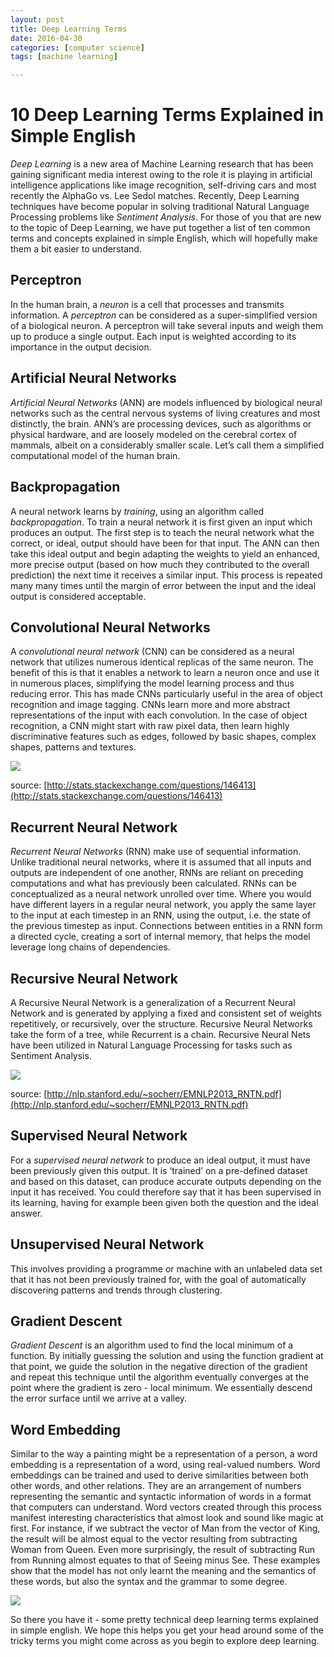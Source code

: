 ```yaml
---
layout: post
title: Deep Learning Terms
date: 2016-04-30
categories: [computer science]
tags: [machine learning]

---
```


# 10 Deep Learning Terms Explained in Simple English

*Deep Learning* is a new area of Machine Learning research that has been gaining significant media interest owing to the role it is playing in artificial intelligence applications like image recognition, self-driving cars and most recently the AlphaGo vs. Lee Sedol matches. Recently, Deep Learning techniques have become popular in solving traditional Natural Language Processing problems like *Sentiment Analysis*.
For those of you that are new to the topic of Deep Learning, we have put together a list of ten common terms and concepts explained in simple English, which will hopefully make them a bit easier to understand. 

## Perceptron
In the human brain, a *neuron* is a cell that processes and transmits information. A *perceptron* can be considered as a super-simplified version of a biological neuron.
A perceptron will take several inputs and weigh them up to produce a single output. Each input is weighted according to its importance in the output decision.

## Artificial Neural Networks
*Artificial Neural Networks* (ANN) are models influenced by biological neural networks such as the central nervous systems of living creatures and most distinctly, the brain.
ANN’s are processing devices, such as algorithms or physical hardware, and are loosely modeled on the cerebral cortex of mammals, albeit on a considerably smaller scale.
Let’s call them a simplified computational model of the human brain.

## Backpropagation
A neural network learns by *training*, using an algorithm called *backpropagation*. To train a neural network it is first given an input which produces an output. The first step is to teach the neural network what the correct, or ideal, output should have been for that input. The ANN can then take this ideal output and begin adapting the weights to yield an enhanced, more precise output (based on how much they contributed to the overall prediction) the next time it receives a similar input.
This process is repeated many many times until the margin of error between the input and the ideal output is considered acceptable.

## Convolutional Neural Networks
A *convolutional neural network* (CNN) can be considered as a neural network that utilizes numerous identical replicas of the same neuron. The benefit of this is that it enables a network to learn a neuron once and use it in numerous places, simplifying the model learning process and thus reducing error. This has made CNNs particularly useful in the area of object recognition and image tagging.
CNNs learn more and more abstract representations of the input with each convolution. In the case of object recognition, a CNN might start with raw pixel data, then learn highly discriminative features such as edges, followed by basic shapes, complex shapes, patterns and textures.

![](http://40.media.tumblr.com/33824a371012c241cdd17c98b207e43b/tumblr_inline_o435lpHshZ1u37g00_500.png)

source: [http://stats.stackexchange.com/questions/146413](http://stats.stackexchange.com/questions/146413)

## Recurrent Neural Network
*Recurrent Neural Networks* (RNN) make use of sequential information. Unlike traditional neural networks, where it is assumed that all inputs and outputs are independent of one another, RNNs are reliant on preceding computations and what has previously been calculated. RNNs can be conceptualized as a neural network unrolled over time. Where you would have different layers in a regular neural network, you apply the same layer to the input at each timestep in an RNN, using the output, i.e. the state of the previous timestep as input. Connections between entities in a RNN form a directed cycle, creating a sort of internal memory, that helps the model leverage long chains of dependencies.

## Recursive Neural Network
A Recursive Neural Network is a generalization of a Recurrent Neural Network and is generated by applying a fixed and consistent set of weights repetitively, or recursively, over the structure. Recursive Neural Networks take the form of a tree, while Recurrent is a chain. Recursive Neural Nets have been utilized in Natural Language Processing for tasks such as Sentiment Analysis.

![](http://41.media.tumblr.com/4a6863d00ffeb765d6dbce5a332a0770/tumblr_inline_o435b2OWxp1u37g00_500.png)

source:  [http://nlp.stanford.edu/~socherr/EMNLP2013_RNTN.pdf](http://nlp.stanford.edu/~socherr/EMNLP2013_RNTN.pdf)
 
## Supervised Neural Network
For a *supervised neural network* to produce an ideal output, it must have been previously given this output. It is ‘trained’ on a pre-defined dataset and based on this dataset, can produce  accurate outputs depending on the input it has received. You could therefore say that it has been supervised in its learning, having for example been given both the question and the ideal answer.

## Unsupervised Neural Network
This involves providing a programme or machine with an unlabeled data set that it has not been previously trained for, with the goal of automatically discovering patterns and trends through clustering.

## Gradient Descent
*Gradient Descent* is an algorithm used to find the local minimum of a function. By initially guessing the solution and using the function gradient at that point, we guide the solution in the negative direction of the gradient and repeat this technique until the algorithm eventually converges at the point where the gradient is zero - local minimum. We essentially descend the error surface until we arrive at a valley.

## Word Embedding
Similar to the way a painting might be a representation of a person, a word embedding is a representation of a word, using real-valued numbers. Word embeddings can be trained and used to derive similarities between both other words, and other relations. They are an arrangement of numbers representing the semantic and syntactic information of words in a format that computers can understand.
Word vectors created through this process manifest interesting characteristics that almost look and sound like magic at first. For instance, if we subtract the vector of Man from the vector of King, the result will be almost equal to the vector resulting from subtracting Woman from Queen. Even more surprisingly, the result of subtracting Run from Running almost equates to that of Seeing minus See. These examples show that the model has not only learnt the meaning and the semantics of these words, but also the syntax and the grammar to some degree.

![](http://41.media.tumblr.com/4a00b014bf5580258fedd213839f84f3/tumblr_inline_o435jiAVTP1u37g00_500.png)

So there you have it - some pretty technical deep learning terms explained in simple english. We hope this helps you get your head around some of the tricky terms you might come across as you begin to explore deep learning.